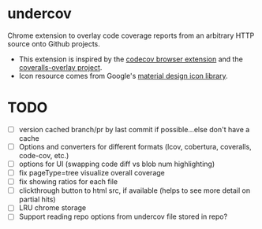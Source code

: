 # undercov

Chrome extension to overlay code coverage reports from an arbitrary HTTP source onto Github projects.

* This extension is inspired by the [codecov browser extension](https://github.com/codecov/browser-extension) and the [coveralls-overlay project](https://github.com/kwonoj/coveralls-overlay).
* Icon resource comes from Google's [material design icon library](https://www.google.com/design/icons/#ic_visibility).

# TODO

- [ ] version cached branch/pr by last commit if possible...else don't have a cache
- [ ] Options and converters for different formats (lcov, cobertura, coveralls, code-cov, etc.)
- [ ] options for UI (swapping code diff vs blob num highlighting)
- [ ] fix pageType=tree visualize overall coverage
- [ ] fix showing ratios for each file
- [ ] clickthrough button to html src, if available (helps to see more detail on partial hits)
- [ ] LRU chrome storage
- [ ] Support reading repo options from undercov file stored in repo?
